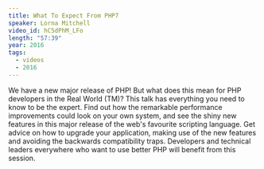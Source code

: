 ```yaml
---
title: What To Expect From PHP7
speaker: Lorna Mitchell
video_id: hC5dPhM_LFo
length: "57:39"
year: 2016
tags:
  - videos
  - 2016
---
```


We have a new major release of PHP! But what does this mean for PHP developers in the Real World (TM)? This talk has everything you need to know to be the expert. Find out how the remarkable performance improvements could look on your own system, and see the shiny new features in this major release of the web's favourite scripting language. Get advice on how to upgrade your application, making use of the new features and avoiding the backwards compatibility traps. Developers and technical leaders everywhere who want to use better PHP will benefit from this session.
